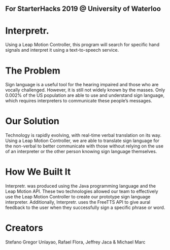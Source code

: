 ## For StarterHacks 2019 @ University of Waterloo


# Interpretr.
Using a Leap Motion Controller, this program will search for specific hand signals and interpret it using a text-to-speech service.

# The Problem
Sign language is a useful tool for the hearing impaired and those who are vocally challenged. However, it is still not widely known by the masses. Only 0.002% of the US population are able to use and understand sign language, which requires interpreters to communicate these people’s messages.

# Our Solution
Technology is rapidly evolving, with real-time verbal translation on its way. Using a Leap Motion Controller, we are able to translate sign language for the non-verbal to better communicate with those without relying on the use of an interpreter or the other person knowing sign language themselves.

# How We Built It
Interpretr. was produced using the Java programming language and the Leap Motion API. These two technologies allowed our team to effectively use the Leap Motion Controller to create our prototype sign language interpreter. Additionally, Interpretr. uses the FreeTTS API to give aural feedback to the user when they successfully sign a specific phrase or word.

# Creators
Stefano Gregor Unlayao, Rafael Flora, Jeffrey Jaca & Michael Marc
